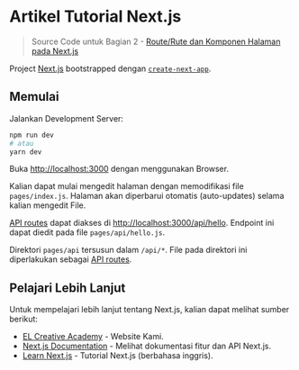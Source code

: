 # Artikel Tutorial Next.js
> Source Code untuk Bagian 2 - [Route/Rute dan Komponen Halaman pada Next.js](https://www.elcreativeacademy.com/2021/02/komponen-halaman-dan-route-pada-nextjs.html)
> 


Project [Next.js](https://nextjs.org/) bootstrapped dengan [`create-next-app`](https://github.com/vercel/next.js/tree/canary/packages/create-next-app).

## Memulai

Jalankan Development Server:

```bash
npm run dev
# atau
yarn dev
```

Buka [http://localhost:3000](http://localhost:3000) dengan menggunakan Browser.

Kalian dapat mulai mengedit halaman dengan memodifikasi file `pages/index.js`. Halaman akan diperbarui otomatis (auto-updates) selama kalian mengedit File.

[API routes](https://nextjs.org/docs/api-routes/introduction) dapat diakses di [http://localhost:3000/api/hello](http://localhost:3000/api/hello). Endpoint ini dapat diedit pada file  `pages/api/hello.js`.

Direktori `pages/api` tersusun dalam `/api/*`. File pada direktori ini diperlakukan sebagai [API routes](https://nextjs.org/docs/api-routes/introduction).

## Pelajari Lebih Lanjut

Untuk mempelajari lebih lanjut tentang Next.js, kalian dapat melihat sumber berikut:

- [EL Creative Academy](https://www.elcreativeacademy.com/) - Website Kami.
- [Next.js Documentation](https://nextjs.org/docs) - Melihat dokumentasi fitur dan API Next.js.
- [Learn Next.js](https://nextjs.org/learn) - Tutorial Next.js (berbahasa inggris).
